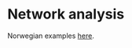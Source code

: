 # Network analysis

Norwegian examples [here](https://nbviewer.org/github/statisticsnorway/intro_til_geopandas/blob/main/nettverksanalyse_lang.ipynb).
